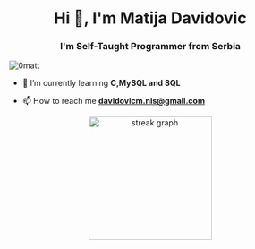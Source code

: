 <h1 align="center">Hi 👋, I'm Matija Davidovic</h1>
<h3 align="center">I'm Self-Taught Programmer from Serbia</h3>

<p align="left"> <img src="https://komarev.com/ghpvc/?username=0matt&label=Profile%20views&color=0e75b6&style=flat" alt="0matt" /> </p>

- 🌱 I’m currently learning **C,MySQL and SQL**

- 📫 How to reach me **davidovicm.nis@gmail.com**

<div align="center">
  <img src="https://streak-stats.demolab.com?user=0matt&locale=en&mode=daily&theme=dark&hide_border=false&border_radius=5&order=3" height="220" alt="streak graph"  />
</div>
